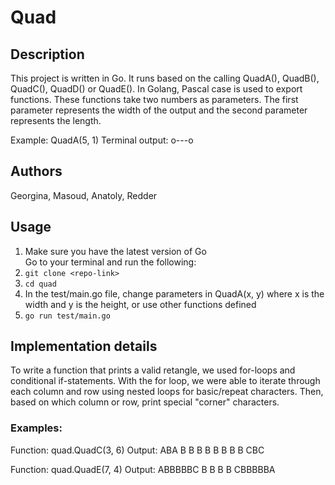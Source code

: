 # Quad

## Description
This project is written in Go. It runs based on the calling QuadA(), QuadB(), QuadC(), QuadD() or QuadE(). In Golang, Pascal case is used to export functions. These functions take two numbers as parameters. The first parameter represents the width of the output and the second parameter represents the length.

Example: QuadA(5, 1)
Terminal output: o---o

## Authors
Georgina, Masoud, Anatoly, Redder

## Usage
1. Make sure you have the latest version of Go\
Go to your terminal and run the following:
2. `git clone <repo-link>`
3. `cd quad`
4. In the test/main.go file, change parameters in QuadA(x, y) where x is the width and y is the height, or use other functions defined
4. `go run test/main.go`

## Implementation details
To write a function that prints a valid retangle, we used for-loops and conditional if-statements. With the for loop, we were able to iterate through each column and row using nested loops for basic/repeat characters. Then, based on which column or row, print special "corner" characters.

### Examples:
Function: quad.QuadC(3, 6)
Output:
ABA
B B
B B
B B
B B
CBC

Function: quad.QuadE(7, 4)
Output:
ABBBBBC
B     B
B     B
CBBBBBA